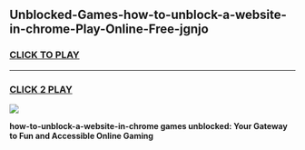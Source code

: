 
## Unblocked-Games-how-to-unblock-a-website-in-chrome-Play-Online-Free-jgnjo
<h3>
<a href="https://premium76.site?title=how-to-unblock-a-website-in-chrome&ref=26A">CLICK TO PLAY</a></h3>
<hr>

<h3>
<a href="https://premium76.site?title=how-to-unblock-a-website-in-chrome&ref=26A">CLICK 2 PLAY</a>
  
</h3>

<a href="https://premium76.site?title=how-to-unblock-a-website-in-chrome&ref=26A"><img src="https://clearcache.store/games.png"></a>


**how-to-unblock-a-website-in-chrome games unblocked: Your Gateway to Fun and Accessible Online Gaming**
